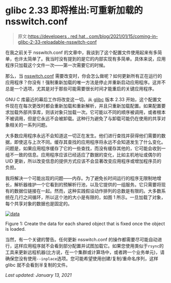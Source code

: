 # glibc 2.33 即将推出:可重新加载的 nsswitch.conf

> 原文:[https://developers . red hat . com/blog/2021/01/15/coming-in-glibc-2-33-reloadable-nsswitch-conf](https://developers.redhat.com/blog/2021/01/15/coming-in-glibc-2-33-reloadable-nsswitch-conf)

在我之前关于 nsswitch.conf 的文章中，我谈到了这个配置文件使用起来有多简单，也许太简单了。我当时没有提到的是它的内部实现有多简单。具体来说，应用程序只加载这个文件一次——第一次需要它的时候。

那么，当 [nsswitch.conf](https://en.wikipedia.org/wiki/Name_Service_Switch) 需要改变时，你会怎么做呢？如何更新所有正在运行的应用程序？你没有！强制重新加载的唯一方法是停止并重新启动应用程序。这并不总是一个选项，尤其是对于那些可能需要很长时间才能重启的关键应用程序。

GNU C 库最近的幕后工作将改变这一切。从 [glibc](https://www.gnu.org/software/libc/) 版本 2.33 开始，这个配置文件现在在每次更改时都会重新加载和重新解析，并且只重新加载配置。如果配置要求加载外部共享库，则该对象只加载一次。它可能以不同的顺序被调用，或者根本不被调用，但是它永远不会被卸载。这种行为避免了与卸载可能仍在使用的共享对象相关的一系列问题。

大多数应用程序永远不会知道这一切正在发生。他们进行查找并获得他们需要的数据，即使这与上次不同。缓存其查找的应用程序将永远不会知道发生了什么变化。问题是，如果应用程序缓存了它的一些查找，而没有缓存其他的，它可能会收到一组不一致的信息。应用程序应该已经适应了数据的变化，比如主机地址或偶尔的 UID 更新，所以改变信息的提供方式应该不会显著改变应用程序或增加程序员的负担。

我将解决一个可能出现的问题——内存。为了避免长时间运行的程序无限制地增长，解析器维护一个它看到的预解析行池，以及它提供的一组服务。它只需要将现有的数据位链接在一起。然而，这种实践假设动作排列的总数是有限的。大多数系统在几行之间循环，所以这个池的大小是有限的，如图 1 所示。一旦加载了对象，每个共享对象的数据也是固定的。

[![](../Images/a111eafb46a5ebed1442aff5771d2edb.png "data")](/sites/default/files/blog/2020/12/data.png)

Figure 1: Create the data for each shared object that is fixed once the object is loaded.

当然，有一个关键的警告。任何更新 nsswitch.conf 的操作都需要尽可能自动进行，这样应用程序就不会看到部分配置并试图加载它。如果您使用类似于`rsync`的工具来更新远程机器(比方说，在一个集群或计算场中，或者跨一个业务单元)，请确保您没有使用`--inplace`选项。您可能希望使用创建/复制/重命名序列，这样 glibc 就不会看到半复制的文件。

*Last updated: January 13, 2021*